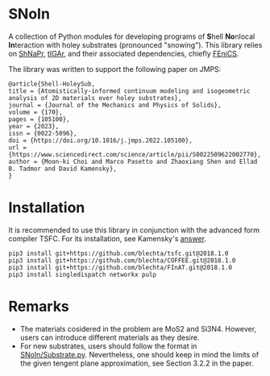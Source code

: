 # SNoIn
A collection of Python modules for developing programs of **S**hell **No**nlocal **In**teraction with holey substrates (pronounced "snowing"). This library relies on [ShNaPr](https://github.com/david-kamensky/ShNAPr), [tIGAr](https://github.com/david-kamensky/tIGAr), and their associated dependencies, chiefly [FEniCS](https://fenicsproject.org/).

The library was written to support the following paper on JMPS:
```
@article{Shell-HoleySub,
title = {Atomistically-informed continuum modeling and isogeometric analysis of 2D materials over holey substrates},
journal = {Journal of the Mechanics and Physics of Solids},
volume = {170},
pages = {105100},
year = {2023},
issn = {0022-5096},
doi = {https://doi.org/10.1016/j.jmps.2022.105100},
url = {https://www.sciencedirect.com/science/article/pii/S0022509622002770},
author = {Moon-ki Choi and Marco Pasetto and Zhaoxiang Shen and Ellad B. Tadmor and David Kamensky},
}

```

# Installation 
It is recommended to use this library in conjunction with the advanced form compiler TSFC. For its installation, see Kamensky's [answer](https://fenicsproject.discourse.group/t/quadrature-representation/2025/2).
```
pip3 install git+https://github.com/blechta/tsfc.git@2018.1.0
pip3 install git+https://github.com/blechta/COFFEE.git@2018.1.0
pip3 install git+https://github.com/blechta/FInAT.git@2018.1.0
pip3 install singledispatch networkx pulp
```

# Remarks
* The materials cosidered in the problem are MoS2 and Si3N4. However, users can introduce different materials as they desire. 
* For new substrates, users should follow the format in [SNoIn/Substrate.py](https://github.com/Zhaoxiang-Shen/SNoIn/SNoIn/Substrate.py). Nevertheless, one should keep in mind the limits of the given tengent plane approximation, see Section 3.2.2 in the paper.
